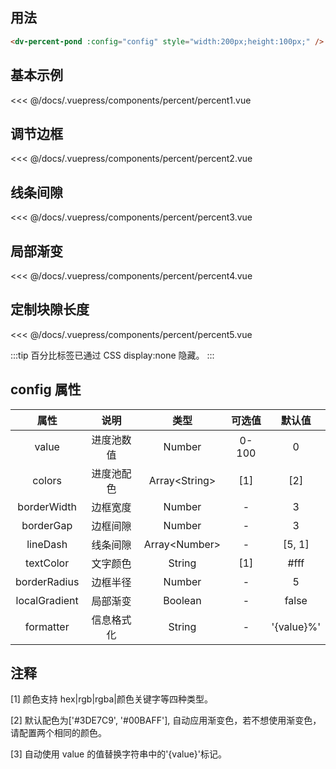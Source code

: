 <!--
 * @Description: datav
 * @Author: 姜泽
 * @Date: 2021-01-20 15:58:31
 * @EditAuthor: 修改人名称
 * @LastEditTime: 2021-05-21 15:09:10
-->

## 用法

```html
<dv-percent-pond :config="config" style="width:200px;height:100px;" />
```

## 基本示例

<percent-percent1 />

<<< @/docs/.vuepress/components/percent/percent1.vue

## 调节边框

<percent-percent2 />

<<< @/docs/.vuepress/components/percent/percent2.vue

## 线条间隙

<percent-percent3 />

<<< @/docs/.vuepress/components/percent/percent3.vue

## 局部渐变

<percent-percent4 />

<<< @/docs/.vuepress/components/percent/percent4.vue

## 定制块隙长度

<percent-percent5 />

<<< @/docs/.vuepress/components/percent/percent5.vue

:::tip
百分比标签已通过 CSS display:none 隐藏。
:::

## config 属性

<div class="full-width-table">
 
| 属性 | 说明 | 类型 | 可选值 | 默认值 |
|:----:|:---:|:----:|:----:|:----:|
|value|进度池数值|Number|0-100|0|
|colors|进度池配色|Array<String\>|[1]|[2]|
|borderWidth|边框宽度|Number|-|3|
|borderGap|边框间隙|Number|-|3|
|lineDash|线条间隙|Array<Number\>|-|[5, 1]|
|textColor|文字颜色|String|[1]|#fff|
|borderRadius|边框半径|Number|-|5|
|localGradient|局部渐变|Boolean|-|false|
|formatter|信息格式化|String|-|'{value}%'|
 
</div>

## 注释

[1] 颜色支持 hex|rgb|rgba|颜色关键字等四种类型。

[2] 默认配色为['#3DE7C9', '#00BAFF'], 自动应用渐变色，若不想使用渐变色，请配置两个相同的颜色。

[3] 自动使用 value 的值替换字符串中的'{value}'标记。
